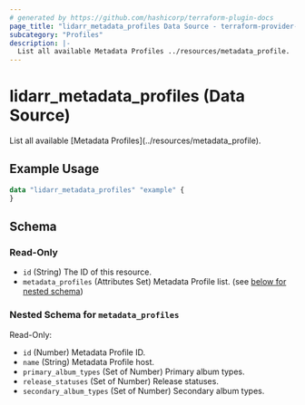 ```yaml
---
# generated by https://github.com/hashicorp/terraform-plugin-docs
page_title: "lidarr_metadata_profiles Data Source - terraform-provider-lidarr"
subcategory: "Profiles"
description: |-
  List all available Metadata Profiles ../resources/metadata_profile.
---
```


# lidarr_metadata_profiles (Data Source)

<!-- subcategory:Profiles -->List all available [Metadata Profiles](../resources/metadata_profile).

## Example Usage

```terraform
data "lidarr_metadata_profiles" "example" {
}
```

<!-- schema generated by tfplugindocs -->
## Schema

### Read-Only

- `id` (String) The ID of this resource.
- `metadata_profiles` (Attributes Set) Metadata Profile list. (see [below for nested schema](#nestedatt--metadata_profiles))

<a id="nestedatt--metadata_profiles"></a>
### Nested Schema for `metadata_profiles`

Read-Only:

- `id` (Number) Metadata Profile ID.
- `name` (String) Metadata Profile host.
- `primary_album_types` (Set of Number) Primary album types.
- `release_statuses` (Set of Number) Release statuses.
- `secondary_album_types` (Set of Number) Secondary album types.


